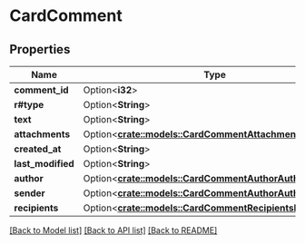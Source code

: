 # CardComment

## Properties

Name | Type | Description | Notes
------------ | ------------- | ------------- | -------------
**comment_id** | Option<**i32**> |  | [optional]
**r#type** | Option<**String**> |  | [optional]
**text** | Option<**String**> |  | [optional]
**attachments** | Option<[**crate::models::CardCommentAttachmentWithId**](CardCommentAttachmentWithId.md)> |  | [optional]
**created_at** | Option<**String**> |  | [optional]
**last_modified** | Option<**String**> |  | [optional]
**author** | Option<[**crate::models::CardCommentAuthorAuthor**](CardCommentAuthor_author.md)> |  | [optional]
**sender** | Option<[**crate::models::CardCommentAuthorAuthor**](CardCommentAuthor_author.md)> |  | [optional]
**recipients** | Option<[**crate::models::CardCommentRecipientsRecipients**](CardCommentRecipients_recipients.md)> |  | [optional]

[[Back to Model list]](../README.md#documentation-for-models) [[Back to API list]](../README.md#documentation-for-api-endpoints) [[Back to README]](../README.md)


